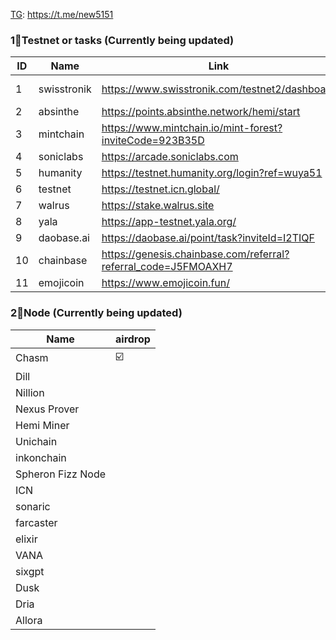 [TG](https://t.me/new5151): https://t.me/new5151

### 1⃣Testnet or tasks (Currently being updated)
| ID | Name | Link | code | frequency |
| --- | --- | --- | --- | --- |
| 1 | swisstronik | https://www.swisstronik.com/testnet2/dashboard |   | ending soon |
| 2 | absinthe    | https://points.absinthe.network/hemi/start | b64c5fe5 | daily |
| 3 | mintchain   | https://www.mintchain.io/mint-forest?inviteCode=923B35D | 923B35D | daily |
| 4 | soniclabs   | https://arcade.soniclabs.com | bfphcs | daily |
| 5 | humanity    | https://testnet.humanity.org/login?ref=wuya51 | wuya51 | daily |
| 6 | testnet     | https://testnet.icn.global/  |  | daily |
| 7 | walrus      | https://stake.walrus.site |   | daily |
| 8 | yala        | https://app-testnet.yala.org/ |  | daily |
| 9 | daobase.ai  | https://daobase.ai/point/task?inviteId=I2TIQF | I2TIQF | daily |
| 10 | chainbase  | https://genesis.chainbase.com/referral?referral_code=J5FMOAXH7 | J5FMOAXH7 | weekly |
| 11 | emojicoin  | https://www.emojicoin.fun/  | | daily |



###  2⃣Node (Currently being updated)
| Name | airdrop |
| --- | --- |
| Chasm  | ☑️ |
| Dill| | | 
| Nillion| | 
| Nexus Prover| | 
| Hemi Miner | | 
|  Unichain  | | 
| inkonchain  | | 
| Spheron Fizz Node |  | 
|  ICN |  | 
| sonaric |  | 
| farcaster |  | 
| elixir |  | 
| VANA |  | 
| sixgpt |  | 
| Dusk |  | 
| Dria |  | 
| Allora |  | 
